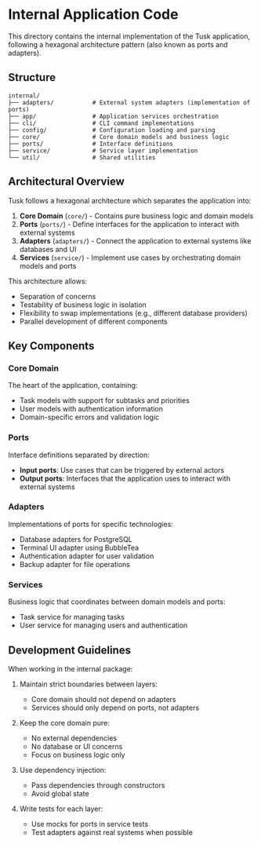 # Internal Application Code

This directory contains the internal implementation of the Tusk application, following a hexagonal architecture pattern (also known as ports and adapters).

## Structure

```plaintext
internal/
├── adapters/           # External system adapters (implementation of ports)
├── app/                # Application services orchestration
├── cli/                # CLI command implementations
├── config/             # Configuration loading and parsing
├── core/               # Core domain models and business logic
├── ports/              # Interface definitions
├── service/            # Service layer implementation
└── util/               # Shared utilities
```

## Architectural Overview

Tusk follows a hexagonal architecture which separates the application into:

1. **Core Domain** (`core/`) - Contains pure business logic and domain models
2. **Ports** (`ports/`) - Define interfaces for the application to interact with external systems
3. **Adapters** (`adapters/`) - Connect the application to external systems like databases and UI
4. **Services** (`service/`) - Implement use cases by orchestrating domain models and ports

This architecture allows:

- Separation of concerns
- Testability of business logic in isolation
- Flexibility to swap implementations (e.g., different database providers)
- Parallel development of different components

## Key Components

### Core Domain

The heart of the application, containing:

- Task models with support for subtasks and priorities
- User models with authentication information
- Domain-specific errors and validation logic

### Ports

Interface definitions separated by direction:

- **Input ports**: Use cases that can be triggered by external actors
- **Output ports**: Interfaces that the application uses to interact with external systems

### Adapters

Implementations of ports for specific technologies:

- Database adapters for PostgreSQL
- Terminal UI adapter using BubbleTea
- Authentication adapter for user validation
- Backup adapter for file operations

### Services

Business logic that coordinates between domain models and ports:

- Task service for managing tasks
- User service for managing users and authentication

## Development Guidelines

When working in the internal package:

1. Maintain strict boundaries between layers:

   - Core domain should not depend on adapters
   - Services should only depend on ports, not adapters

2. Keep the core domain pure:

   - No external dependencies
   - No database or UI concerns
   - Focus on business logic only

3. Use dependency injection:

   - Pass dependencies through constructors
   - Avoid global state

4. Write tests for each layer:
   - Use mocks for ports in service tests
   - Test adapters against real systems when possible
